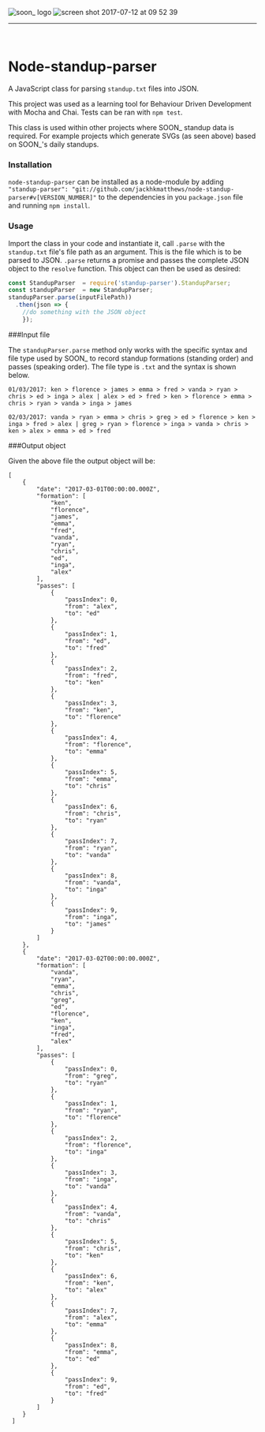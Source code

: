 ![soon_ logo](https://user-images.githubusercontent.com/20629455/28109490-27c0b602-66e7-11e7-9918-578beb7dfa9d.png)
![screen shot 2017-07-12 at 09 52 39](https://user-images.githubusercontent.com/20629455/28109776-2833e306-66e8-11e7-86d6-b285d08b3cb1.png)

___
<br>

# Node-standup-parser

A JavaScript class for parsing `standup.txt` files into JSON.

This project was used as a learning tool for Behaviour Driven Development with Mocha and Chai. Tests can be ran with `npm test`.

This class is used within other projects where SOON_ standup data is required. For example projects which generate SVGs (as seen above) based on SOON_'s daily standups.

### Installation

`node-standup-parser` can be installed as a node-module by adding `"standup-parser": "git://github.com/jackhkmatthews/node-standup-parser#v[VERSION_NUMBER]"` to the dependencies in you `package.json` file and running `npm install`.

### Usage

Import the class in your code and instantiate it, call `.parse` with the `standup.txt` file's file path as an argument. This is the file which is to be parsed to JSON. `.parse` returns a promise and passes the complete JSON object to the `resolve` function. This object can then be used as desired:

```js
const StandupParser  = require('standup-parser').StandupParser;
const standupParser  = new StandupParser;
standupParser.parse(inputFilePath))
  .then(json => {
  	//do something with the JSON object
  	});

```

###Input file

The `standupParser.parse` method only works with the specific syntax and file type used by SOON_ to record standup formations (standing order) and passes (speaking order). The file type is `.txt` and the syntax is shown below.

```
01/03/2017: ken > florence > james > emma > fred > vanda > ryan > chris > ed > inga > alex | alex > ed > fred > ken > florence > emma > chris > ryan > vanda > inga > james

02/03/2017: vanda > ryan > emma > chris > greg > ed > florence > ken > inga > fred > alex | greg > ryan > florence > inga > vanda > chris > ken > alex > emma > ed > fred
```

###Output object

Given the above file the output object will be:

```
[
    {
        "date": "2017-03-01T00:00:00.000Z",
        "formation": [
            "ken",
            "florence",
            "james",
            "emma",
            "fred",
            "vanda",
            "ryan",
            "chris",
            "ed",
            "inga",
            "alex"
        ],
        "passes": [
            {
                "passIndex": 0,
                "from": "alex",
                "to": "ed"
            },
            {
                "passIndex": 1,
                "from": "ed",
                "to": "fred"
            },
            {
                "passIndex": 2,
                "from": "fred",
                "to": "ken"
            },
            {
                "passIndex": 3,
                "from": "ken",
                "to": "florence"
            },
            {
                "passIndex": 4,
                "from": "florence",
                "to": "emma"
            },
            {
                "passIndex": 5,
                "from": "emma",
                "to": "chris"
            },
            {
                "passIndex": 6,
                "from": "chris",
                "to": "ryan"
            },
            {
                "passIndex": 7,
                "from": "ryan",
                "to": "vanda"
            },
            {
                "passIndex": 8,
                "from": "vanda",
                "to": "inga"
            },
            {
                "passIndex": 9,
                "from": "inga",
                "to": "james"
            }
        ]
    },
    {
        "date": "2017-03-02T00:00:00.000Z",
        "formation": [
            "vanda",
            "ryan",
            "emma",
            "chris",
            "greg",
            "ed",
            "florence",
            "ken",
            "inga",
            "fred",
            "alex"
        ],
        "passes": [
            {
                "passIndex": 0,
                "from": "greg",
                "to": "ryan"
            },
            {
                "passIndex": 1,
                "from": "ryan",
                "to": "florence"
            },
            {
                "passIndex": 2,
                "from": "florence",
                "to": "inga"
            },
            {
                "passIndex": 3,
                "from": "inga",
                "to": "vanda"
            },
            {
                "passIndex": 4,
                "from": "vanda",
                "to": "chris"
            },
            {
                "passIndex": 5,
                "from": "chris",
                "to": "ken"
            },
            {
                "passIndex": 6,
                "from": "ken",
                "to": "alex"
            },
            {
                "passIndex": 7,
                "from": "alex",
                "to": "emma"
            },
            {
                "passIndex": 8,
                "from": "emma",
                "to": "ed"
            },
            {
                "passIndex": 9,
                "from": "ed",
                "to": "fred"
            }
        ]
    }
 ]
```
